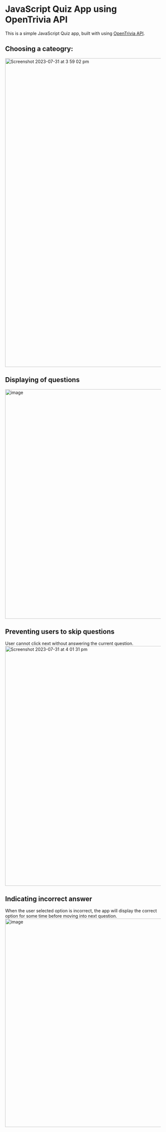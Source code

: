 # JavaScript Quiz App using OpenTrivia API

This is a simple JavaScript Quiz app, built with using [OpenTrivia API](https://opentdb.com/api_config.php). 


## Choosing a cateogry: 
<img width="998" alt="Screenshot 2023-07-31 at 3 59 02 pm" src="https://github.com/yashcrest/JS-Quiz-with-OpenTrivia-API/assets/79971012/9eefd93b-ca40-47ff-8eb4-8e5399d62082">

## Displaying of questions
<img width="742" alt="image" src="https://github.com/yashcrest/JS-Quiz-with-OpenTrivia-API/assets/79971012/27fd5247-0ec1-46d8-bb27-68873f122f8d">


## Preventing users to skip questions
User cannot click next without answering the current question. 
<img width="775" alt="Screenshot 2023-07-31 at 4 01 31 pm" src="https://github.com/yashcrest/JS-Quiz-with-OpenTrivia-API/assets/79971012/b72554f0-5089-48be-be0d-a7b5e7bc0f4c">


## Indicating incorrect answer
When the user selected option is incorrect, the app will display the correct option for some time before moving into next question. 
<img width="674" alt="image" src="https://github.com/yashcrest/JS-Quiz-with-OpenTrivia-API/assets/79971012/f1ce5dc8-8676-49f9-85a0-d55e2690111f">
